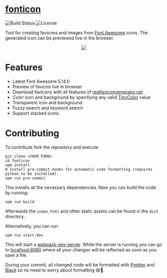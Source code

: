 # [fonticon](http://gauger.io/fonticon)

![Build Status](https://github.com/devgg/contrib/actions/workflows/deploy.yml/badge.svg)
![License](https://img.shields.io/github/license/devgg/fonticon.svg)

Tool for creating favicons and images from [Font Awesome](http://fontawesome.io/) icons. The generated icon can be previewed live in the browser.

<p align="center">
  <img src="https://user-images.githubusercontent.com/8250067/41500849-e678252c-7199-11e8-9554-14a8bbae8653.gif">
</p>

# Features

- Latest Font Awesome 5.14.0
- Preview of favicon live in browser
- Download favicons with all features of [realfavicongenerator.net](https://realfavicongenerator.net)
- Color icon and background by specifying any valid [TinyColor](https://github.com/bgrins/TinyColor#accepted-string-input) value
- Transparent icon and background
- Fuzzy search and keyword search
- Support stacked icons

# Contributing

To contribute fork the repository and execute

```shell
git clone <YOUR_FORK>
cd fonticon
npm install
# Install pre-commit hooks for automatic code formatting (requires python to be installed).
npm run pre-commit
```

This installs all the necessary dependencies. Now you can build the code by running:

```shell
npm run build
```

Afterwards the `index.html` and other static assets can be found in the `dist` directory.

Alternatively, you can run:

```shell
npm run start:dev
```

This will start a [webpack-dev-server](https://github.com/webpack/webpack-dev-server). While the server is running you can go to [localhost:8080](http://localhost:8080) where all your changes will be reflected as soon as you save a file.

During your commit, all changed code will be formatted with [Prettier](https://prettier.io/) and [Black](https://github.com/ambv/black) so no need to worry about formatting 😄🎉.
